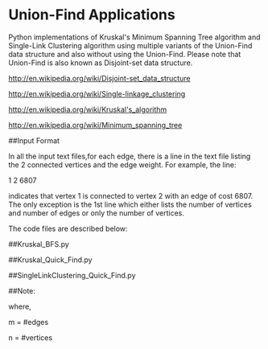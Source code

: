 Union-Find Applications
========

Python implementations of Kruskal's Minimum Spanning Tree algorithm and Single-Link Clustering algorithm 
using multiple variants of the Union-Find data structure and also without using the Union-Find.
Please note that Union-Find is also known as Disjoint-set data structure.


http://en.wikipedia.org/wiki/Disjoint-set_data_structure

http://en.wikipedia.org/wiki/Single-linkage_clustering

http://en.wikipedia.org/wiki/Kruskal's_algorithm

http://en.wikipedia.org/wiki/Minimum_spanning_tree



##Input Format

In all the input text files,for each edge, there is a line in the text file listing the 2 connected vertices and the edge weight. For example, the line:

1 2 6807

indicates that vertex 1 is connected to vertex 2 with an edge of cost 6807.
The only exception is the 1st line which either lists the number of vertices and number of edges or 
only the number of vertices.


The code files are described below:

##Kruskal_BFS.py


##Kruskal_Quick_Find.py


##SingleLinkClustering_Quick_Find.py

##Note:


where,

m = #edges

n = #vertices
